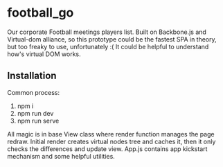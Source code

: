 # football_go

Our corporate Football meetings players list. Built on Backbone.js and Virtual-dom alliance, so this prototype could be the fastest SPA in theory, but too freaky to use, unfortunately :(
It could be helpful to understand how's virtual DOM works.

## Installation
Common process:
1. npm i
2. npm run dev
3. npm run serve

All magic is in base View class where render function manages the page redraw. Initial render creates virtual nodes tree and caches it, then it only checks the differences and update view.
App.js contains app kickstart mechanism and some helpful utilities.